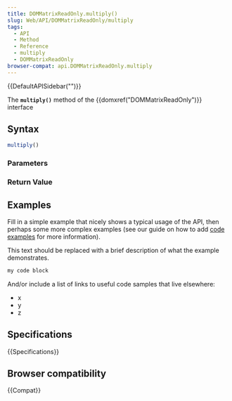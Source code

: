 ```yaml
---
title: DOMMatrixReadOnly.multiply()
slug: Web/API/DOMMatrixReadOnly/multiply
tags:
  - API
  - Method
  - Reference
  - multiply
  - DOMMatrixReadOnly
browser-compat: api.DOMMatrixReadOnly.multiply
---
```

{{DefaultAPISidebar("")}}

The **`multiply()`** method of the {{domxref("DOMMatrixReadOnly")}} interface 

## Syntax

```js
multiply()
```

### Parameters



### Return Value



## Examples

Fill in a simple example that nicely shows a typical usage of the API, then perhaps some more complex examples (see our guide on how to add [code examples](/en-US/docs/MDN/Contribute/Structures/Code_examples) for more information).

This text should be replaced with a brief description of what the example demonstrates.

```js
my code block
```

And/or include a list of links to useful code samples that live elsewhere:

*   x
*   y
*   z

## Specifications

{{Specifications}}

## Browser compatibility

{{Compat}}

